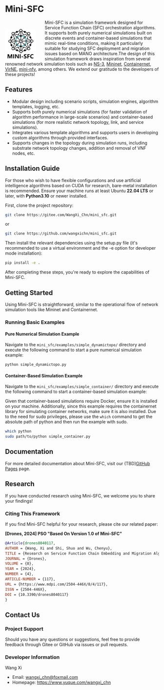 # Mini-SFC

<img align="left" width="100" height="100" style="margin: 30px 30px 0 0;" src="doc/figures/logo.png" />

Mini-SFC is a simulation framework designed for Service Function Chain (SFC) orchestration algorithms. It supports both purely numerical simulations built on discrete events and container-based simulations that mimic real-time conditions, making it particularly suitable for studying SFC deployment and migration issues based on MANO architecture.The design of this simulation framework draws inspiration from several renowned network simulation tools such as [NS-3](https://www.nsnam.org/), [Mininet](https://github.com/mininet/mininet), [Containernet](https://github.com/containernet/containernet), [VirNE](https://github.com/GeminiLight/virne), [mini-nfv](https://github.com/josecastillolema/mini-nfv), among others. We extend our gratitude to the developers of these projects!

## Features

- Modular design including scenario scripts, simulation engines, algorithm templates, logging, etc.
- Supports both purely numerical simulations (for faster validation of algorithm performance in large-scale scenarios) and container-based simulations (for more realistic network topology, link, and service simulations).
- Integrates various template algorithms and supports users in developing custom algorithms through provided interfaces.
- Supports changes in the topology during simulation runs, including substrate network topology changes, addition and removal of VNF nodes, etc.

## Installation Guide

For those who wish to have flexible configurations and use artificial intelligence algorithms based on CUDA for research, bare-metal installation is recommended. Ensure your machine runs at least Ubuntu **22.04 LTS** or later, with **Python3.10** or newer installed.

First, clone the project repository:

```bash
git clone https://gitee.com/WangXi_Chn/mini_sfc.git
```

or 

```bash
git clone https://github.com/wangxichn/mini_sfc.git
```

Then install the relevant dependencies using the setup.py file (it's recommended to use a virtual environment and the -e option for developer mode installation):

```bash
pip install -e .
```

After completing these steps, you're ready to explore the capabilities of Mini-SFC.

## Getting Started

Using Mini-SFC is straightforward, similar to the operational flow of network simulation tools like Mininet and Containernet.

### Running Basic Examples

#### Pure Numerical Simulation Example

Navigate to the `mini_sfc/examples/simple_dynamictopo/` directory and execute the following command to start a pure numerical simulation example:

```bash
python simple_dynamictopo.py
```

#### Container-Based Simulation Example

Navigate to the `mini_sfc/examples/simple_container/` directory and execute the following command to start a container-based simulation example:

Given that container-based simulations require Docker, ensure it is installed on your machine. Additionally, since this example requires the containernet library for simulating container networks, make sure it is also installed. Due to the need for sudo privileges, please use the `which` command to get the absolute path of python and then run the example with sudo.

```bash
which python
sudo path/to/python simple_container.py
```

## Documentation

For more detailed documentation about Mini-SFC, visit our (TBD)[GitHub Pages](https://wangxichn.github.io/mini_sfc/) page.

## Research

If you have conducted research using Mini-SFC, we welcome you to share your findings!

### Citing This Framework

If you find Mini-SFC helpful for your research, please cite our related paper:

**[Drones, 2024] PSO "Based On Version 1.0 of Mini-SFC"**

```bibtex
@Article{drones8040117,
AUTHOR = {Wang, Xi and Shi, Shuo and Wu, Chenyu},
TITLE = {Research on Service Function Chain Embedding and Migration Algorithm for UAV IoT},
JOURNAL = {Drones},
VOLUME = {8},
YEAR = {2024},
NUMBER = {4},
ARTICLE-NUMBER = {117},
URL = {https://www.mdpi.com/2504-446X/8/4/117},
ISSN = {2504-446X},
DOI = {10.3390/drones8040117}
}
```

## Contact Us

### Project Support

Should you have any questions or suggestions, feel free to provide feedback through Gitee or GitHub via issues or pull requests.

### Developer Information

Wang Xi

- Email: <wangxi_chn@foxmail.com>
- Homepage: <https://www.yuque.com/wangxi_chn>